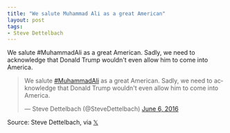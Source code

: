 ```yaml
---
title: "We salute Muhammad Ali as a great American"
layout: post
tags:
- Steve Dettelbach
---
```


We salute #MuhammadAli as a great American. Sadly, we need to acknowledge that Donald Trump wouldn't even allow him to come into America.

<blockquote class="twitter-tweet"><p lang="en" dir="ltr">We salute <a href="https://twitter.com/hashtag/MuhammadAli?src=hash&amp;ref_src=twsrc%5Etfw">#MuhammadAli</a> as a great American. Sadly, we need to acknowledge that Donald Trump wouldn't even allow him to come into America.</p>&mdash; Steve Dettelbach (@SteveDettelbach) <a href="https://twitter.com/SteveDettelbach/status/739622713724002305?ref_src=twsrc%5Etfw">June 6, 2016</a></blockquote> <script async src="https://platform.twitter.com/widgets.js" charset="utf-8"></script>

Source: Steve Dettelbach, via [&#x1D54F;](https://x.com)

